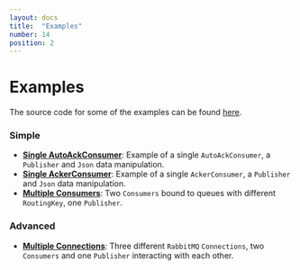 ```yaml
---
layout: docs
title:  "Examples"
number: 14
position: 2
---
```


# Examples

The source code for some of the examples can be found [here](https://github.com/profunktor/fs2-rabbit/tree/master/examples/src/main/scala/dev.profunktor/fs2rabbit/examples).

### Simple
- **[Single AutoAckConsumer](./sample-autoack.html)**: Example of a single `AutoAckConsumer`, a `Publisher` and `Json` data manipulation.
- **[Single AckerConsumer](./sample-acker.html)**: Example of a single `AckerConsumer`, a `Publisher` and `Json` data  manipulation.
- **[Multiple Consumers](./sample-mult-consumers.html)**: Two `Consumers` bound to queues with different `RoutingKey`, one `Publisher`.

### Advanced

- **[Multiple Connections](./sample-mult-connections.html)**: Three different `RabbitMQ` `Connections`, two `Consumers` and one `Publisher` interacting with each other.

